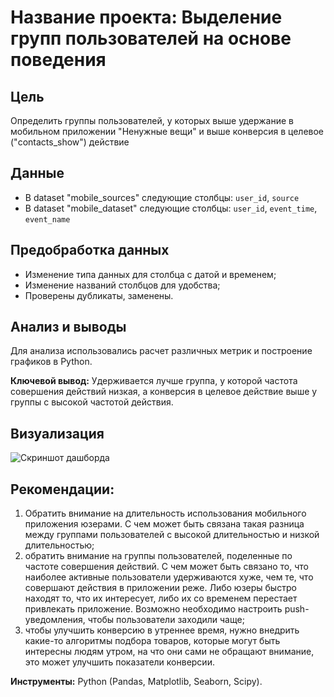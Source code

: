 # Название проекта: Выделение групп пользователей на основе поведения

## Цель
Определить группы пользователей, у которых выше удержание в мобильном приложении "Ненужные вещи" и выше конверсия в целевое ("contacts_show") действие

## Данные
- В dataset "mobile_sources" следующие столбцы: `user_id`, `source`
- В dataset "mobile_dataset" следующие столбцы: `user_id`, `event_time`, `event_name`

## Предобработка данных
- Изменение типа данных для столбца с датой и временем;
- Изменение названий столбцов для удобства;
- Проверены дубликаты, заменены.

## Анализ и выводы
Для анализа использовались расчет различных метрик и построение графиков в Python.

**Ключевой вывод:** Удерживается лучше группа, у которой частота совершения действий низкая, а конверсия в целевое действие выше у группы с высокой частотой действия.

## Визуализация
![Скриншот дашборда](preview.png)

## Рекомендации:
1. Обратить внимание на длительность использования мобильного приложения юзерами. С чем может быть связана такая разница между группами пользователей с высокой длительностью и низкой длительностью;
2. обратить внимание на группы пользователей, поделенные по частоте совершения действий. С чем может быть связано то, что наиболее активные пользователи удерживаются хуже, чем те, что совершают действия в приложении реже. Либо юзеры быстро находят то, что их интересует, либо их со временем перестает привлекать приложение. Возможно необходимо настроить push-уведомления, чтобы пользователи заходили чаще;
3. чтобы улучшить конверсию в утреннее время, нужно внедрить какие-то алгоритмы подбора товаров, которые могут быть интересны людям утром, на что они сами не обращают внимание, это может улучшить показатели конверсии.

**Инструменты:** Python (Pandas, Matplotlib, Seaborn, Scipy).

